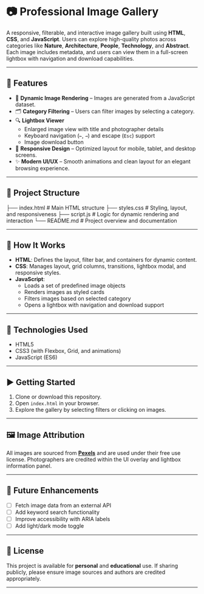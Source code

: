 # 📷 Professional Image Gallery

A responsive, filterable, and interactive image gallery built using **HTML**, **CSS**, and **JavaScript**. Users can explore high-quality photos across categories like **Nature**, **Architecture**, **People**, **Technology**, and **Abstract**. Each image includes metadata, and users can view them in a full-screen lightbox with navigation and download capabilities.

---

## 🚀 Features

- 📸 **Dynamic Image Rendering** – Images are generated from a JavaScript dataset.
- 🗂️ **Category Filtering** – Users can filter images by selecting a category.
- 🔍 **Lightbox Viewer**  
  - Enlarged image view with title and photographer details  
  - Keyboard navigation (`←`, `→`) and escape (`Esc`) support  
  - Image download button
- 📱 **Responsive Design** – Optimized layout for mobile, tablet, and desktop screens.
- ✨ **Modern UI/UX** – Smooth animations and clean layout for an elegant browsing experience.

---

## 🧩 Project Structure

├── index.html # Main HTML structure
├── styles.css # Styling, layout, and responsiveness
├── script.js # Logic for dynamic rendering and interaction
└── README.md # Project overview and documentation

---

## 📖 How It Works

- **HTML**: Defines the layout, filter bar, and containers for dynamic content.
- **CSS**: Manages layout, grid columns, transitions, lightbox modal, and responsive styles.
- **JavaScript**:
  - Loads a set of predefined image objects
  - Renders images as styled cards
  - Filters images based on selected category
  - Opens a lightbox with navigation and download support

---

## 🧪 Technologies Used

- HTML5
- CSS3 (with Flexbox, Grid, and animations)
- JavaScript (ES6)

---

## ▶️ Getting Started

1. Clone or download this repository.
2. Open `index.html` in your browser.
3. Explore the gallery by selecting filters or clicking on images.

---

## 🖼️ Image Attribution

All images are sourced from [**Pexels**](https://www.pexels.com/) and are used under their free use license. Photographers are credited within the UI overlay and lightbox information panel.

---

## 🔧 Future Enhancements

- [ ] Fetch image data from an external API
- [ ] Add keyword search functionality
- [ ] Improve accessibility with ARIA labels
- [ ] Add light/dark mode toggle

---

## 📄 License

This project is available for **personal** and **educational** use. If sharing publicly, please ensure image sources and authors are credited appropriately.

---

